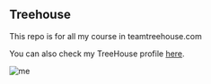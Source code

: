 ## Treehouse
This repo is for all my course in teamtreehouse.com 

You can also check my TreeHouse profile [here](https://teamtreehouse.com/shyarkhalil).

​![me](https://user-images.githubusercontent.com/23264683/31586849-71839a9e-b1d7-11e7-8584-32d58816749c.jpg)

